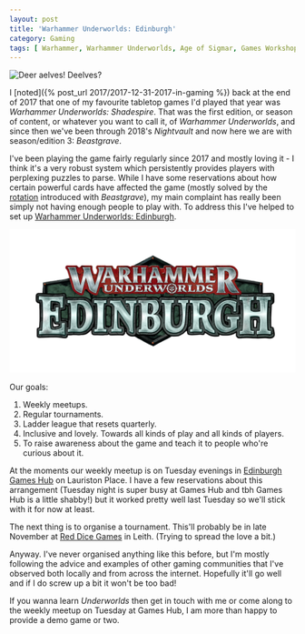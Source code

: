 ```yaml
---
layout: post
title: 'Warhammer Underworlds: Edinburgh'
category: Gaming
tags: [ Warhammer, Warhammer Underworlds, Age of Sigmar, Games Workshop, Edinburgh ]
---
```


![](https://warhammerunderworlds.com/wp-content/uploads/sites/6/2019/09/useful-1.png "Deer aelves! Deelves?")

I [noted]({% post_url 2017/2017-12-31-2017-in-gaming %}) back at the end of 2017 that one of my favourite tabletop games I'd played that year was *Warhammer Underworlds: Shadespire*. That was the first edition, or season of content, or whatever you want to call it, of *Warhammer Underworlds*, and since then we've been through 2018's *Nightvault* and now here we are with season/edition 3: *Beastgrave*.

I've been playing the game fairly regularly since 2017 and mostly loving it - I think it's a very robust system which persistently provides players with perplexing puzzles to parse. While I have some reservations about how certain powerful cards have affected the game (mostly solved by the [rotation](https://www.warhammer-community.com/2019/09/08/warhammer-underworlds-the-future-of-competitive-playgw-homepage-post-1/) introduced with *Beastgrave*), my main complaint has really been simply not having enough people to play with. To address this I've helped to set up [Warhammer Underworlds: Edinburgh](https://www.facebook.com/groups/WarhammerUnderworldsEdinburgh).

![](/images/WUEdinburgh.png "Liene made this sick logo for us. Thanks Liene!")

Our goals:

1) Weekly meetups.
2) Regular tournaments.
3) Ladder league that resets quarterly.
4) Inclusive and lovely. Towards all kinds of play and all kinds of players.
5) To raise awareness about the game and teach it to people who're curious about it.

At the moments our weekly meetup is on Tuesday evenings in [Edinburgh Games Hub](https://www.facebook.com/GamesHubEdinburgh/) on Lauriston Place. I have a few reservations about this arrangement (Tuesday night is super busy at Games Hub and tbh Games Hub is a little shabby!) but it worked pretty well last Tuesday so we'll stick with it for now at least. 

The next thing is to organise a tournament. This'll probably be in late November at [Red Dice Games](https://www.facebook.com/reddicegames) in Leith. (Trying to spread the love a bit.)

Anyway. I've never organised anything like this before, but I'm mostly following the advice and examples of other gaming communities that I've observed both locally and from across the internet. Hopefully it'll go well and if I do screw up a bit it won't be too bad! 

If you wanna learn *Underworlds* then get in touch with me or come along to the weekly meetup on Tuesday at Games Hub, I am more than happy to provide a demo game or two.